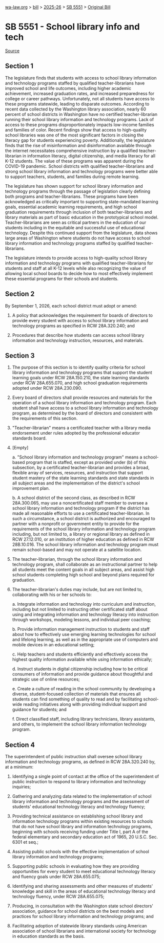 [wa-law.org](/) > [bill](/bill/) > [2025-26](/bill/2025-26/) > [SB 5551](/bill/2025-26/sb/5551/) > [Original Bill](/bill/2025-26/sb/5551/1/)

# SB 5551 - School library info and tech

[Source](http://lawfilesext.leg.wa.gov/biennium/2025-26/Pdf/Bills/Senate%20Bills/5551.pdf)

## Section 1
The legislature finds that students with access to school library information and technology programs staffed by qualified teacher-librarians have improved school and life outcomes, including higher academic achievement, increased graduation rates, and increased preparedness for college or career pathways. Unfortunately, not all students have access to these programs statewide, leading to disparate outcomes. According to recent data collected by the Washington library association, nearly 60 percent of school districts in Washington have no certified teacher-librarian running their school library information and technology programs. Lack of access to these programs disproportionately impacts low-income families and families of color. Recent findings show that access to high-quality school libraries was one of the most significant factors in closing the literacy gap for students experiencing poverty. Additionally, the legislature finds that the rise of misinformation and disinformation available through the internet necessitates comprehensive instruction by a qualified teacher-librarian in information literacy, digital citizenship, and media literacy for all K-12 students. The value of these programs was apparent during the COVID-19 pandemic. School districts with qualified teacher-librarians and strong school library information and technology programs were better able to support teachers, students, and families during remote learning.

The legislature has shown support for school library information and technology programs through the passage of legislation clearly defining both programs and teacher-librarians. These programs have been acknowledged as critically important to supporting state-mandated learning goals, essential academic learning requirements, and high school graduation requirements through inclusion of both teacher-librarians and library materials as part of basic education in the prototypical school model. Teacher-librarians are seen as critical partners in the education of our students including in the equitable and successful use of educational technology. Despite this continued support from the legislature, data shows large areas of Washington where students do not have access to school library information and technology programs staffed by qualified teacher-librarians.

The legislature intends to provide access to high-quality school library information and technology programs with qualified teacher-librarians for students and staff at all K-12 levels while also recognizing the value of allowing local school boards to decide how to most effectively implement these essential programs for their schools and students.

## Section 2
By September 1, 2026, each school district must adopt or amend:

1. A policy that acknowledges the requirement for boards of directors to provide every student with access to school library information and technology programs as specified in RCW 28A.320.240; and

2. Procedures that describe how students can access school library information and technology instruction, resources, and materials.

## Section 3
1. The purpose of this section is to identify quality criteria for school library information and technology programs that support the student learning goals under RCW 28A.150.210, the state learning standards under RCW 28A.655.070, and high school graduation requirements adopted under RCW 28A.230.090.

2. Every board of directors shall provide resources and materials for the operation of a school library information and technology program. Each student shall have access to a school library information and technology program, as determined by the board of directors and consistent with the requirements of this section.

3. "Teacher-librarian" means a certificated teacher with a library media endorsement under rules adopted by the professional educator standards board.

4. [Empty]

    a. "School library information and technology program" means a school-based program that is staffed, except as provided under (b) of this subsection, by a certificated teacher-librarian and provides a broad, flexible array of services, resources, and instruction that support student mastery of the state learning standards and state standards in all subject areas and the implementation of the district's school improvement plan.

    b. A school district of the second class, as described in RCW 28A.300.065, may use a noncertificated staff member to oversee a school library information and technology program if the district has made all reasonable efforts to use a certificated teacher-librarian. In such a circumstance, a school district is authorized and encouraged to partner with a nonprofit or government entity to provide for the requirements of the school library information and technology program including, but not limited to, a library or regional library as defined in RCW 27.12.010, or an institution of higher education as defined in RCW 28B.10.016. The school library information and technology program must remain school-based and may not operate at a satellite location.

5. The teacher-librarian, through the school library information and technology program, shall collaborate as an instructional partner to help all students meet the content goals in all subject areas, and assist high school students completing high school and beyond plans required for graduation.

6. The teacher-librarian's duties may include, but are not limited to, collaborating with his or her schools to:

    a. Integrate information and technology into curriculum and instruction, including but not limited to instructing other certificated staff about using and integrating information and technology literacy into instruction through workshops, modeling lessons, and individual peer coaching;

    b. Provide information management instruction to students and staff about how to effectively use emerging learning technologies for school and lifelong learning, as well as in the appropriate use of computers and mobile devices in an educational setting;

    c. Help teachers and students efficiently and effectively access the highest quality information available while using information ethically;

    d. Instruct students in digital citizenship including how to be critical consumers of information and provide guidance about thoughtful and strategic use of online resources;

    e. Create a culture of reading in the school community by developing a diverse, student-focused collection of materials that ensures all students can find something of quality to read and by facilitating school-wide reading initiatives along with providing individual support and guidance for students; and

    f. Direct classified staff, including library technicians, library assistants, and others, to implement the school library information technology program.

## Section 4
The superintendent of public instruction shall oversee school library information and technology programs, as defined in RCW 28A.320.240 by, at a minimum:

1. Identifying a single point of contact at the office of the superintendent of public instruction to respond to library information and technology inquiries;

2. Gathering and analyzing data related to the implementation of school library information and technology programs and the assessment of students' educational technology literacy and technology fluency;

3. Providing technical assistance on establishing school library and information technology programs within existing resources to schools that do not have school library and information technology programs, beginning with schools receiving funding under Title I, part A of the federal elementary and secondary education act of 1965, 20 U.S.C. Sec. 6301 et seq.;

4. Assisting public schools with the effective implementation of school library information and technology programs;

5. Supporting public schools in evaluating how they are providing opportunities for every student to meet educational technology literacy and fluency goals under RCW 28A.655.075;

6. Identifying and sharing assessments and other measures of students' knowledge and skill in the areas of educational technology literacy and technology fluency, under RCW 28A.655.075;

7. Producing, in consultation with the Washington state school directors' association, guidance for school districts on the best models and practices for school library information and technology programs; and

8. Facilitating adoption of statewide library standards using American association of school librarians and international society for technology in education standards as the basis.

